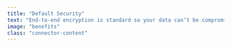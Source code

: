 ```yaml
---
title: "Default Security"
text: "End-to-end encryption is standard so your data can’t be compromised."
image: "benefits"
class: "connector-content"
---
```

